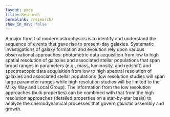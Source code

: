 ```yaml
---
layout: page
title: Research
permalink: /research/
show_in_nav: false
---
```



A major thrust of modern astrophysics is to identify and understand the sequence of events that gave rise to present-day galaxies.  Systematic investigations 
of galaxy formation and evolution rely upon various observational approaches: photometric data acquisition from low to high spatial 
resolution of galaxies and associated stellar populations that span broad ranges in parameters (e.g., mass, luminosity, and redshift) and spectroscopic data 
acquisition from low to high spectral resolution of galaxies and associated stellar populations (low resolution studies will span large parameter ranges while 
high resolution studies will be limited to the Milky Way and Local Group).  The information from the low resolution approaches (bulk properties) can be 
combined with that from the high resolution approaches (detailed properties on a star-by-star basis) to analyze the chemodynamical processes that govern 
galactic assembly and growth. 

 
